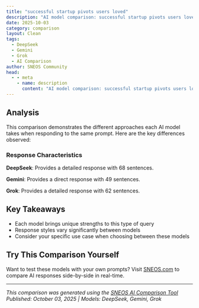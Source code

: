 ```yaml
---
title: "successful startup pivots users loved"
description: "AI model comparison: successful startup pivots users loved..."
date: 2025-10-03
category: comparison
layout: Clean
tags:
  - DeepSeek
  - Gemini
  - Grok
  - AI Comparison
author: SNEOS Community
head:
  - - meta
    - name: description
      content: "AI model comparison: successful startup pivots users loved..."
---
```


<ChatComparison
  title="successful startup pivots users loved"
  prompt="successful startup pivots users loved"
  :responses='{"DeepSeek": "Of course. This is a fantastic topic. The most successful pivots are those where a company discovers a core user need they weren\u0027t initially addressing and then refocuses their entire business to serve it *better than anyone else*. The key is that users don\u0027t just *accept* the change; they *embrace* it because it solves a real, often painful, problem for them.\n\nHere are some of the most famous and instructive examples of successful pivots that users genuinely loved.\n\n---\n\n### 1. Slack: From a Failed Game to a Workplace Revolution\n* **The Original Product:** **Glitch**, a quirky and ambitious MMORPG (massively multiplayer online role-playing game). The game was complex and beautiful but failed to gain a large enough audience.\n* **The Pivot:** The team realized the internal communication tool they had built to collaborate on *Glitch* was far more valuable and polished than any other tool on the market. They shut down the game and launched that tool as **Slack**.\n* **Why Users Loved It:**\n * **Solved a Universal Pain Point:** Email was clunky for team communication, and existing IRC/Chat clients were not user-friendly or well-integrated.\n * **Seamless \u0026 Fun:** Slack was intuitive, searchable, and integrated with other services from day one. It made work communication feel less formal and more productive.\n * **Built for Collaboration:** Channels, direct messaging, and file sharing were all designed around how modern teams actually work.\n* **The Result:** One of the fastest-growing B2B SaaS companies ever, acquired by Salesforce for over $27 billion.\n\n### 2. Instagram: From a Cluttered Check-in App to a Beautiful Photo-Sharing Phenomenon\n* **The Original Product:** **Burbn**, a complex HTML5 check-in app that allowed users to check in at locations, make plans, and share photos. It was feature-rich but confusing.\n* **The Pivot:** The founders noticed that among all Burbn\u0027s features, the photo-sharing, commenting, and filtering aspect was the one users engaged with the most. They stripped away everything else and focused exclusively on making mobile photo-sharing fast, simple, and beautiful. **Instagram** was born.\n* **Why Users Loved It:**\n * **Radical Simplicity:** It did one thing (photo sharing) exceptionally well. The iconic filters made everyone feel like a professional photographer.\n * **Mobile-First \u0026 Fast:** It was built for the iPhone and leveraged the smartphone camera, which was a relatively new concept at the time.\n * **Social Network Focus:** It was a clean, visual feed of your friends\u0027 lives, a refreshing contrast to the text-heavy Facebook.\n* **The Result:** Gained 1 million users in just two months and was acquired by Facebook for $1 billion.\n\n### 3. YouTube: From a Video Dating Site to the World\u0027s Video Library\n* **The Original Product:** **\u0022Tune In Hook Up,\u0022** a video dating site where users could create profiles and upload videos of themselves to find a date. The concept flopped.\n* **The Pivot:** The founders realized the core technology\u2014an easy way for anyone to upload and share a video\u2014was the real innovation. They removed the dating-specific elements and opened the platform up for **anyone to share any video**.\n* **Why Users Loved It:**\n * **Democratized Video Sharing:** Before YouTube, sharing video online was technically difficult. YouTube made it as easy as attaching a file.\n * **Solved a Real Need:** It arrived just as digital cameras and camera phones were becoming ubiquitous, giving people a place to put their videos.\n * **Became a Cultural Hub:** It quickly evolved from home videos to music videos, tutorials, vlogs, and eventually a new form of celebrity and media.\n* **The Result:** Became the de facto standard for online video, shaping internet culture and acquired by Google for $1.65 billion.\n\n### 4. Shopify: From an Online Snowboard Shop to an E-Commerce Empire\n* **The Original Product:** **Snowdevil**, an online store set up by the founders to sell snowboarding equipment.\n* **The Pivot:** Frustrated with the existing e-commerce tools, they built their own robust and elegant online store software. They realized the software they built for themselves was a better business than selling snowboards. They pivoted to selling the platform, naming it **Shopify**.\n* **Why Users Loved It:**\n * **Empowered Entrepreneurs:** It gave small businesses and individuals the tools to create a professional, functional online store without needing to code.\n * **All-in-One Solution:** It handled everything from payments and shipping to inventory management, which were huge pain points for small sellers.\n * **User-Centric Design:** It was simply easier and more pleasant to use than its competitors at the time.\n* **The Result:** Became the backbone of millions of online businesses and a publicly-traded company with a massive market cap.\n\n### 5. Twitter: From a Podcasting Platform to a Microblogging Giant\n* **The Original Product:** **Odeo**, a platform for finding and subscribing to podcasts.\n* **The Pivot:** When Apple integrated podcasting directly into iTunes, it made Odeo largely irrelevant. The team, feeling defeated, held a \u0022hackathon\u0022 to brainstorm new ideas. One small internal project was an SMS-based service for sharing short status updates with a small group. This side project, initially called \u0022twttr,\u0022 quickly became the team\u0027s main focus.\n* **Why Users Loved It:**\n * **Radically Simple Concept:** The 140-character limit forced brevity and creativity.\n * **Real-Time Information:** It was the first platform to provide a real-time pulse on what was happening *right now*, from personal updates to global events.\n * **New Form of Communication:** It created a new, public, and conversational form of communication that felt different from blogging, email, or texting.\n* **The Result:** Became a global platform for news, communication, and culture, defining the social media landscape for over a decade.\n\n---\n\n### Key Takeaways for a Successful, User-Loved Pivot:\n\n1. **Listen to Your Users (and Your Data):** In every case, the pivot was driven by observing what users were *actually doing* with the product, not what the founders *wanted* them to do.\n2. **Find the \u0022Thin Thread of Value\u0022:** Identify the one thing in your current product that provides the most value and double down on it. For Slack, it was the chat tool; for Instagram, it was photo-sharing.\n3. **Solve a Real, Painful Problem:** The new product didn\u0027t just add a feature; it addressed a fundamental frustration (clunky team chat, difficult video uploads, complex e-commerce).\n4. **Embrace Radical Focus:** The pivots almost always involved stripping away complexity and doing one thing exceptionally well.\n5. **Don\u0027t Be Afraid to Abandon Your Original Idea:** This is the hardest part. It requires immense intellectual honesty to admit your initial vision isn\u0027t working and to pivot to the thing that is.", "Gemini": "Okay, here are some examples of successful startup pivots that users ultimately loved, along with a little bit of context on why they worked:\n\n**1. Slack (Originally Tiny Speck\u0027s Glitch)**\n\n* **Original Idea:** A massively multiplayer online role-playing game (MMORPG) called Glitch.\n* **Pivot:** Internal communication tool used by the Glitch team.\n* **Why it Worked:**\n * **Identified a real need:** The team was struggling to communicate effectively while building Glitch. They found their internal tool was more valuable than the game itself.\n * **Dogfooding:** They were their own first users and understood the pain points and how to solve them.\n * **Simplicity and User-Friendliness:** Slack was much easier to use than existing communication tools.\n * **Luck and Timing:** Enterprise social networking was taking off around the time Slack launched.\n * **Focus on UX:** Slack put a huge emphasis on user experience and making the tool enjoyable to use (e.g., emojis, integrations).\n\n**2. Instagram (Originally Burbn)**\n\n* **Original Idea:** A location-based check-in app with photo-sharing features, similar to Foursquare.\n* **Pivot:** Focused solely on photo sharing and simplified the experience.\n* **Why it Worked:**\n * **Identified the Core Value:** Users enjoyed sharing photos on Burbn more than checking in.\n * **Eliminated Features:** They ruthlessly cut features that weren\u0027t core to the photo-sharing experience.\n * **Mobile-First:** They focused solely on mobile, which was becoming increasingly important.\n * **Filters and Community:** The built-in filters and emphasis on building a visual community were key to its appeal.\n\n**3. Twitter (Originally Odeo)**\n\n* **Original Idea:** A podcasting platform.\n* **Pivot:** Microblogging service, based on an internal project where employees shared status updates via SMS.\n* **Why it Worked:**\n * **External Forces:** Apple entered the podcasting market with iTunes, making Odeo\u0027s business model unsustainable.\n * **Accidental Discovery:** The founders recognized the potential of the internal SMS status update system.\n * **Simplicity:** The 140-character limit (originally based on SMS length) forced users to be concise.\n * **Real-Time Updates:** The real-time nature of Twitter filled a need for instant news and information sharing.\n\n**4. Shopify (Originally Snowdevil)**\n\n* **Original Idea:** An online store for selling snowboards.\n* **Pivot:** E-commerce platform that allowed anyone to create their own online store.\n* **Why it Worked:**\n * **Solving Their Own Problem:** The founders were frustrated with the existing e-commerce platforms when trying to build their snowboard store.\n * **Scalability:** They realized the platform they built could be used by other businesses.\n * **Democratization of E-commerce:** Shopify made it much easier for small businesses to sell online.\n * **Ecosystem:** They built a strong ecosystem of apps and partners to expand the platform\u0027s functionality.\n\n**5. Pinterest (Originally Tote)**\n\n* **Original Idea:** A mobile shopping app that allowed users to save items they wanted to buy.\n* **Pivot:** A visual discovery platform where users can save and share images of things they find interesting.\n* **Why it Worked:**\n * **Observed User Behavior:** The founders noticed that users were using Tote to save items they found interesting, even if they weren\u0027t planning to buy them.\n * **Shift to Curation:** Pinterest shifted from being a shopping app to a curation platform, allowing users to collect and organize their interests.\n * **Visual Focus:** The visually driven nature of Pinterest made it highly engaging and shareable.\n\n**Key Takeaways from these Pivots:**\n\n* **Listen to Your Users:** Pay attention to how users are *actually* using your product, not just how you *intended* them to use it.\n* **Identify the Core Value:** What is the most valuable thing your product offers? Focus on that and eliminate distractions.\n* **Be Willing to Change:** Don\u0027t be afraid to abandon your original idea if it\u0027s not working.\n* **Solve a Real Problem:** A successful pivot solves a problem that people are actually experiencing.\n* **Focus on Simplicity:** A simpler product is often easier to use and more likely to be adopted.\n* **Timing Matters:** Be aware of market trends and opportunities.\n* **Don\u0027t be afraid to kill features**: Less is more, especially when trying to find product-market fit.\n* **Dogfooding**: Being your own customer is a great way to understand the pain points and how to address them.\n\nA \u0022pivot\u0022 is not just a change of direction; it\u0027s a *validated* change of direction based on user feedback, market realities, and a deep understanding of what\u0027s working and what\u0027s not. It is important to note that failure is always a possiblity even with a strong pivot.\n", "Grok": "Several startups have executed successful pivots, adapting their business models or products in ways that resonated deeply with users. A pivot often involves a significant shift in strategy, target audience, or product focus, driven by market feedback, emerging trends, or internal challenges. Here are some notable examples of startups that pivoted successfully, earning user love and long-term success:\n\n### 1. Slack (Pivoted from Gaming to Communication)\n - **Original Idea**: Slack started as a gaming company called Tiny Speck, focused on a multiplayer online game called *Glitch*. The game had a small but dedicated user base.\n - **Pivot**: When *Glitch* failed to gain enough traction, the team noticed that the internal chat tool they built to communicate during development was more valuable than the game itself. They pivoted to focus on this tool, transforming it into Slack, a workplace communication platform.\n - **Why Users Loved It**: Slack addressed a real pain point\u2014inefficient workplace communication. Its intuitive interface, integrations with other tools, and playful tone (like custom emojis) made it a hit. Users appreciated how it streamlined team collaboration compared to clunky email threads or outdated messaging systems.\n - **Outcome**: Slack became a cornerstone of modern workplace tech, with millions of daily active users. It was acquired by Salesforce in 2020 for $27.7 billion.\n\n### 2. Instagram (Pivoted from Location Check-Ins to Photo Sharing)\n - **Original Idea**: Instagram began as *Burbn*, a location-based check-in app similar to Foursquare, with features for sharing plans and photos.\n - **Pivot**: Founders Kevin Systrom and Mike Krieger realized users were far more engaged with the photo-sharing feature than the check-in functionality. They stripped down *Burbn* to focus exclusively on photo sharing, filters, and social networking, rebranding it as Instagram.\n - **Why Users Loved It**: Instagram\u2019s simplicity and focus on visual storytelling resonated with users. The app made photo editing fun and accessible with filters, and its social features encouraged community building. It tapped into the mobile-first trend of the early 2010s.\n - **Outcome**: Instagram exploded in popularity, reaching 1 million users within two months of its pivot. It was acquired by Facebook (now Meta) in 2012 for $1 billion and now boasts over 2 billion monthly active users.\n\n### 3. Twitter (Pivoted from Podcasting to Microblogging)\n - **Original Idea**: Twitter originated from a company called Odeo, which was a podcasting platform aimed at helping users create and share podcasts.\n - **Pivot**: As Apple integrated podcasting into iTunes, Odeo struggled to compete. During a brainstorming session, team member Jack Dorsey proposed a side project: a platform for short status updates, initially called \u0022twttr.\u0022 The idea evolved into a microblogging service for real-time communication.\n - **Why Users Loved It**: Twitter\u2019s simplicity and 140-character limit (later expanded to 280) gave users a unique way to share thoughts, news, and memes instantly. It became a cultural phenomenon, empowering real-time conversations during events like political debates or breaking news.\n - **Outcome**: Twitter grew into a global platform with hundreds of millions of users. Despite challenges, it remains a key player in social media (rebranded as X in 2023).\n\n### 4. Shopify (Pivoted from Snowboard Store to E-Commerce Platform)\n - **Original Idea**: Shopify\u2019s founders initially set out to build an online store to sell snowboards in 2004, using existing e-commerce tools.\n - **Pivot**: Frustrated by the limitations of available platforms, they decided to build their own e-commerce software from scratch. Realizing other businesses faced similar struggles, they pivoted to offer Shopify as a platform for anyone to create online stores.\n - **Why Users Loved It**: Shopify made e-commerce accessible to non-technical users with easy-to-use templates, payment integrations, and scalability. Small businesses and entrepreneurs loved how it empowered them to compete with larger players without needing coding skills.\n - **Outcome**: Shopify became one of the leading e-commerce platforms, powering millions of stores worldwide. As of 2023, it has a market cap of over $100 billion.\n\n### 5. Pinterest (Pivoted from Mobile Shopping to Visual Discovery)\n - **Original Idea**: Pinterest started as *Tote*, a mobile shopping app that allowed users to browse and save products from retailers for later purchase.\n - **Pivot**: Users weren\u2019t buying through *Tote* as expected, but they loved saving and organizing images of products they liked. The team pivoted to focus on this behavior, reimagining the app as Pinterest\u2014a visual \u0022pinboard\u0022 for inspiration and ideas across topics like fashion, home decor, and recipes.\n - **Why Users Loved It**: Pinterest tapped into the human desire to collect and visualize aspirations. Its clean, image-focused design made it addictive for discovering ideas, while its social sharing features built a community. Users appreciated it as a break from text-heavy platforms.\n - **Outcome**: Pinterest grew to over 450 million monthly active users by 2023, becoming a go-to platform for inspiration and a valuable tool for marketers.\n\n### 6. Groupon (Pivoted from Social Activism to Daily Deals)\n - **Original Idea**: Groupon began as *The Point*, a platform for collective action where users could band together to solve social issues or fund causes.\n - **Pivot**: When *The Point* struggled to gain traction, founder Andrew Mason shifted focus to a side feature: group buying for discounts. They rebranded as Groupon, offering daily deals on local services and products with a tipping-point model (deals activated only if enough people participated).\n - **Why Users Loved It**: Groupon offered incredible value through steep discounts on restaurants, spas, and experiences, making it a win for budget-conscious consumers. The gamified \u0022group buying\u0022 model created urgency and excitement.\n - **Outcome**: Groupon became a pioneer in the daily deals space, peaking with a $12.8 billion IPO in 2011. While facing challenges later, it still serves millions of users globally.\n\n### Key Takeaways from These Pivots\n- **Listen to Users**: Many of these pivots (Instagram, Pinterest, Slack) came from observing how users interacted with specific features and doubling down on what they loved.\n- **Solve Real Pain Points**: Successful pivots often addressed unmet needs or frustrations (Shopify, Slack) with simpler, more effective solutions.\n- **Timing and Trends**: Pivots like Twitter and Instagram capitalized on emerging technologies (mobile apps, social media) and cultural shifts (visual content, real-time communication).\n- **Iterate Fearlessly**: Founders weren\u2019t afraid to abandon their original vision when it wasn\u2019t working, showing adaptability and resilience.\n\nThese stories highlight that a pivot, when executed with user needs in mind and a willingness to evolve, can transform a struggling idea into a beloved and enduring product. If you\u2019re curious about a specific startup or industry pivot, let me know, and I can dive deeper!"}' 
  published-date="20:34"
/>

## Analysis

This comparison demonstrates the different approaches each AI model takes when responding to the same prompt. Here are the key differences observed:

### Response Characteristics

**DeepSeek**: Provides a detailed response with 68 sentences. 

**Gemini**: Provides a direct response with 49 sentences. 

**Grok**: Provides a detailed response with 62 sentences. 

## Key Takeaways

- Each model brings unique strengths to this type of query
- Response styles vary significantly between models
- Consider your specific use case when choosing between these models

## Try This Comparison Yourself

Want to test these models with your own prompts? Visit [SNEOS.com](https://sneos.com) to compare AI responses side-by-side in real-time.

---

*This comparison was generated using the [SNEOS AI Comparison Tool](https://sneos.com)*
*Published: October 03, 2025 | Models: DeepSeek, Gemini, Grok*
